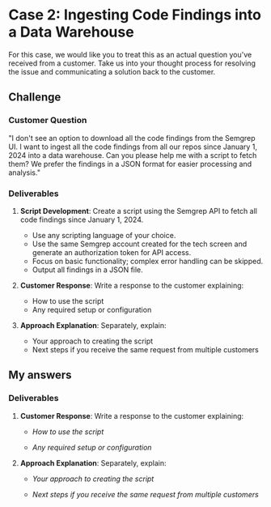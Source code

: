 # Case 2: Ingesting Code Findings into a Data Warehouse

For this case, we would like you to treat this as an actual question you've received from a customer. Take us into your thought process for resolving the issue and communicating a solution back to the customer.

## Challenge

### Customer Question

"I don't see an option to download all the code findings from the Semgrep UI. I want to ingest all the code findings from all our repos since January 1, 2024 into a data warehouse. Can you please help me with a script to fetch them? We prefer the findings in a JSON format for easier processing and analysis."

### Deliverables

1. **Script Development**: Create a script using the Semgrep API to fetch all code findings since January 1, 2024.
   - Use any scripting language of your choice.
   - Use the same Semgrep account created for the tech screen and generate an authorization token for API access.
   - Focus on basic functionality; complex error handling can be skipped.
   - Output all findings in a JSON file.

2. **Customer Response**: Write a response to the customer explaining:
   - How to use the script
   - Any required setup or configuration

3. **Approach Explanation**: Separately, explain:
   - Your approach to creating the script
   - Next steps if you receive the same request from multiple customers

## My answers

### Deliverables

1. **Customer Response**: Write a response to the customer explaining:
   - _How to use the script_

   - _Any required setup or configuration_
   

2. **Approach Explanation**: Separately, explain:
   - _Your approach to creating the script_

   - _Next steps if you receive the same request from multiple customers_
